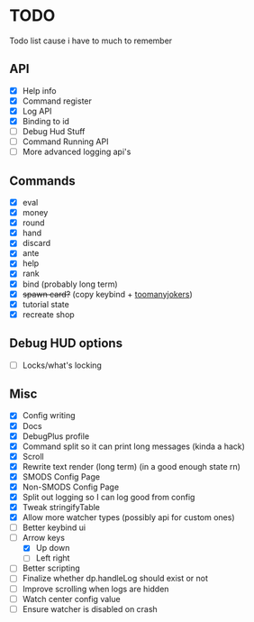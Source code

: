 # TODO
Todo list cause i have to much to remember

## API
- [x] Help info
- [x] Command register
- [x] Log API
- [x] Binding to id
- [ ] Debug Hud Stuff
- [ ] Command Running API
- [ ] More advanced logging api's

## Commands
- [x] eval
- [x] money
- [x] round
- [x] hand
- [x] discard
- [X] ante
- [x] help
- [x] rank
- [x] bind (probably long term)
- [x] ~~spawn card?~~ (copy keybind + [toomanyjokers](https://github.com/cg-223/toomanyjokers))
- [x] tutorial state
- [x] recreate shop

## Debug HUD options
- [ ] Locks/what's locking

## Misc
- [x] Config writing
- [x] Docs
- [x] DebugPlus profile
- [x] Command split so it can print long messages (kinda a hack)
- [x] Scroll
- [x] Rewrite text render (long term) (in a good enough state rn)
- [x] SMODS Config Page
- [x] Non-SMODS Config Page
- [x] Split out logging so I can log good from config
- [x] Tweak stringifyTable
- [x] Allow more watcher types (possibly api for custom ones)
- [ ] Better keybind ui
- [ ] Arrow keys
    - [x] Up down
    - [ ] Left right
- [ ] Better scripting  
- [ ] Finalize whether dp.handleLog should exist or not
- [ ] Improve scrolling when logs are hidden
- [ ] Watch center config value
- [ ] Ensure watcher is disabled on crash
